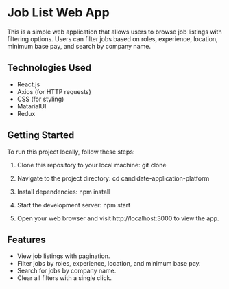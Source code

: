 # Job List Web App

This is a simple web application that allows users to browse job listings with filtering options. Users can filter jobs based on roles, experience, location, minimum base pay, and search by company name.

## Technologies Used

- React.js
- Axios (for HTTP requests)
- CSS (for styling)
- MatarialUI
- Redux

## Getting Started

To run this project locally, follow these steps:

1. Clone this repository to your local machine: git clone <repository-url>

2. Navigate to the project directory: cd candidate-application-platform

3. Install dependencies: npm install

4. Start the development server: npm start

5. Open your web browser and visit http://localhost:3000 to view the app.

## Features
- View job listings with pagination.
- Filter jobs by roles, experience, location, and minimum base pay.
- Search for jobs by company name.
- Clear all filters with a single click.